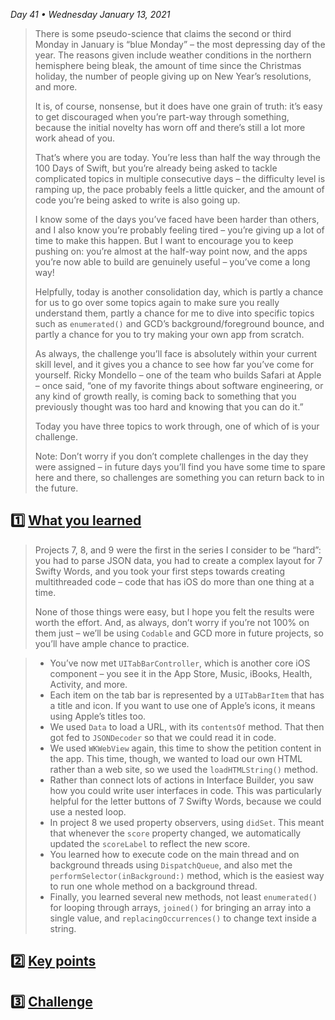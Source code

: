 *Day 41  • Wednesday January 13, 2021*

>There is some pseudo-science that claims the second or third Monday in January is “blue Monday” – the most depressing day of the year. The reasons given include weather conditions in the northern hemisphere being bleak, the amount of time since the Christmas holiday, the number of people giving up on New Year’s resolutions, and more.
>
>It is, of course, nonsense, but it does have one grain of truth: it’s easy to get discouraged when you’re part-way through something, because the initial novelty has worn off and there’s still a lot more work ahead of you.
>
>That’s where you are today. You’re less than half the way through the 100 Days of Swift, but you’re already being asked to tackle complicated topics in multiple consecutive days – the difficulty level is ramping up, the pace probably feels a little quicker, and the amount of code you’re being asked to write is also going up.
>
>I know some of the days you’ve faced have been harder than others, and I also know you’re probably feeling tired – you’re giving up a lot of time to make this happen. But I want to encourage you to keep pushing on: you’re almost at the half-way point now, and the apps you’re now able to build are genuinely useful – you’ve come a long way!
>
>Helpfully, today is another consolidation day, which is partly a chance for us to go over some topics again to make sure you really understand them, partly a chance for me to dive into specific topics such as `enumerated()` and GCD’s background/foreground bounce, and partly a chance for you to try making your own app from scratch.
>
>As always, the challenge you’ll face is absolutely within your current skill level, and it gives you a chance to see how far you’ve come for yourself. Ricky Mondello – one of the team who builds Safari at Apple – once said, “one of my favorite things about software engineering, or any kind of growth really, is coming back to something that you previously thought was too hard and knowing that you can do it.”
>
>Today you have three topics to work through, one of which of is your challenge.
>
>Note: Don’t worry if you don’t complete challenges in the day they were assigned – in future days you’ll find you have some time to spare here and there, so challenges are something you can return back to in the future.

## :one: [What you learned](https://www.hackingwithswift.com/guide/4/1/what-you-learned) 

>Projects 7, 8, and 9 were the first in the series I consider to be “hard”: you had to parse JSON data, you had to create a complex layout for 7 Swifty Words, and you took your first steps towards creating multithreaded code – code that has iOS do more than one thing at a time.
>
>None of those things were easy, but I hope you felt the results were worth the effort. And, as always, don’t worry if you’re not 100% on them just – we’ll be using `Codable` and GCD more in future projects, so you’ll have ample chance to practice.

>* You’ve now met `UITabBarController`, which is another core iOS component – you see it in the App Store, Music, iBooks, Health, Activity, and more.
>* Each item on the tab bar is represented by a `UITabBarItem` that has a title and icon. If you want to use one of Apple’s icons, it means using Apple’s titles too.
>* We used `Data` to load a URL, with its `contentsOf` method. That then got fed to `JSONDecoder` so that we could read it in code.
>* We used `WKWebView` again, this time to show the petition content in the app. This time, though, we wanted to load our own HTML rather than a web site, so we used the `loadHTMLString()` method.
>* Rather than connect lots of actions in Interface Builder, you saw how you could write user interfaces in code. This was particularly helpful for the letter buttons of 7 Swifty Words, because we could use a nested loop.
>* In project 8 we used property observers, using `didSet`. This meant that whenever the `score` property changed, we automatically updated the `scoreLabel` to reflect the new score.
>* You learned how to execute code on the main thread and on background threads using `DispatchQueue`, and also met the `performSelector(inBackground:)` method, which is the easiest way to run one whole method on a background thread.
>* Finally, you learned several new methods, not least `enumerated() `for looping through arrays, `joined()` for bringing an array into a single value, and `replacingOccurrences()` to change text inside a string.

## :two:  [Key points](https://www.hackingwithswift.com/guide/4/2/key-points) 

## :three:  [Challenge](https://www.hackingwithswift.com/guide/4/3/challenge) 
